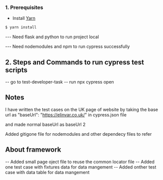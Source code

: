 

### 1. Prerequisites
- Install [Yarn](https://classic.yarnpkg.com/en/docs/install)

```sh
$ yarn install
```
 
--- Need flask and python to run project local

--- Need nodemodules and npm to run cypress successfully 

## 2. Steps and Commands to run cypress test scripts
-- go to test-developer-task
-- run npx cypress open

## Notes

I have written the test cases on the UK page of website by taking the base url as   "baseUrl": "https://elinvar.co.uk/" in cypress.json file 

and made normal baseUrl as baseUrl 2

Added gitigone file for nodemodules and other dependecy files to refer

## About framework 

-- Added small page oject file to reuse the common locator file
-- Added one test case with fixtures data for data mangement 
-- Added onther test case with data table for data mangement



